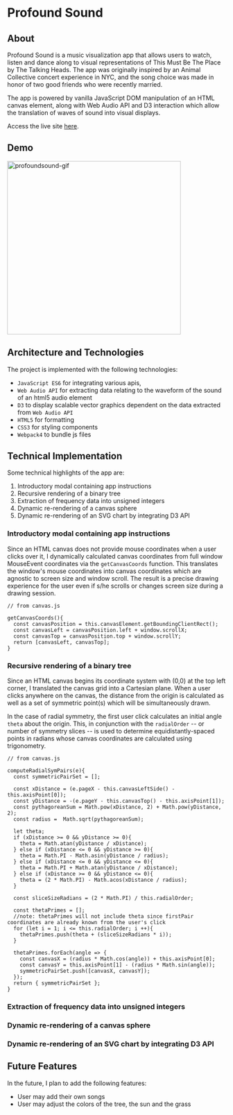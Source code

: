 # Profound Sound

## About

Profound Sound is a music visualization app that allows users to watch, listen and dance along to visual representations of This Must Be The Place by The Talking Heads. The app was originally inspired by an Animal Collective concert experience in NYC, and the song choice was made in honor of two good friends who were recently married.  

The app is powered by vanilla JavaScript DOM manipulation of an HTML canvas element, along with Web Audio API and D3 interaction which allow the translation of waves of sound into visual displays.  

Access the live site [here](http://andrewlidong.xyz/profound_sound/
).

## Demo

<img src="https://media.giphy.com/media/d2StSulGRSqdWuLnmT/giphy.gif" height="400" alt="profoundsound-gif">

## Architecture and Technologies

The project is implemented with the following technologies:

- `JavaScript ES6` for integrating various apis,
- `Web Audio API` for extracting data relating to the waveform of the sound of an html5 audio element
- `D3` to display scalable vector graphics dependent on the data extracted from `Web Audio API`
- `HTML5` for formatting
- `CSS3` for styling components
- `Webpack4` to bundle js files


## Technical Implementation

Some technical highlights of the app are:
1. Introductory modal containing app instructions
2. Recursive rendering of a binary tree
3. Extraction of frequency data into unsigned integers
4. Dynamic re-rendering of a canvas sphere
5. Dynamic re-rendering of an SVG chart by integrating D3 API

### Introductory modal containing app instructions

Since an HTML canvas does not provide mouse coordinates when a user clicks over it, I dynamically calculated canvas coordinates from full window MouseEvent coordinates via the `getCanvasCoords` function. This translates the window's mouse coordinates into canvas coordinates which are agnostic to screen size and window scroll. The result is a precise drawing experience for the user even if s/he scrolls or changes screen size during a drawing session.

```
// from canvas.js

getCanvasCoords(){
  const canvasPosition = this.canvasElement.getBoundingClientRect();
  const canvasLeft = canvasPosition.left + window.scrollX;
  const canvasTop = canvasPosition.top + window.scrollY;
  return [canvasLeft, canvasTop];
}
```

### Recursive rendering of a binary tree

Since an HTML canvas begins its coordinate system with (0,0) at the top left corner, I translated the canvas grid into a Cartesian plane. When a user clicks anywhere on the canvas, the distance from the origin is calculated as well as a set of symmetric point(s) which will be simultaneously drawn.

In the case of radial symmetry, the first user click calculates an initial angle `theta` about the origin. This, in conjunction with the `radialOrder` -- or number of symmetry slices -- is used to determine equidistantly-spaced points in radians whose canvas coordinates are calculated using trigonometry.

```
// from canvas.js

computeRadialSymPairs(e){
  const symmetricPairSet = [];

  const xDistance = (e.pageX - this.canvasLeftSide() - this.axisPoint[0]);
  const yDistance = -(e.pageY - this.canvasTop() - this.axisPoint[1]);
  const pythagoreanSum = Math.pow(xDistance, 2) + Math.pow(yDistance, 2);
  const radius =  Math.sqrt(pythagoreanSum);

  let theta;
  if (xDistance >= 0 && yDistance >= 0){
    theta = Math.atan(yDistance / xDistance);
  } else if (xDistance <= 0 && yDistance >= 0){
    theta = Math.PI - Math.asin(yDistance / radius);
  } else if (xDistance <= 0 && yDistance <= 0){
    theta = Math.PI + Math.atan(yDistance / xDistance);
  } else if (xDistance >= 0 && yDistance <= 0){
    theta = (2 * Math.PI) - Math.acos(xDistance / radius);
  }

  const sliceSizeRadians = (2 * Math.PI) / this.radialOrder;

  const thetaPrimes = [];
  //note: thetaPrimes will not include theta since firstPair coordinates are already known from the user's click
  for (let i = 1; i <= this.radialOrder; i ++){
    thetaPrimes.push(theta + (sliceSizeRadians * i));
  }

  thetaPrimes.forEach(angle => {
    const canvasX = (radius * Math.cos(angle)) + this.axisPoint[0];
    const canvasY = this.axisPoint[1] - (radius * Math.sin(angle));
    symmetricPairSet.push([canvasX, canvasY]);
  });
  return { symmetricPairSet };
}

```

### Extraction of frequency data into unsigned integers


### Dynamic re-rendering of a canvas sphere


### Dynamic re-rendering of an SVG chart by integrating D3 API

## Future Features
In the future, I plan to add the following features:

* User may add their own songs
* User may adjust the colors of the tree, the sun and the grass


<!-- ## JavaScript Project Proposal: Profound Sound

### Background

Profound Sound is a music visualization app that integrates web audio api and D3 in order to translate waves of sound into visual displays.  

### Functionality & MVP  

With Profound Sound, users will be able to:

- [ ] Navigate a functional website
- [ ] Play and pause songs
- [ ] Play their own mp3s
- [ ] Adjust volume
- [ ] See a scalable vector graphic display of the music
- [ ] Change color of display

In addition, this project will include:

- [ ] An About modal describing the background and rules of the app
- [ ] A production README

### Wireframes

This app will consist of a single screen with display board, music player, and nav links to the Github, my LinkedIn, my Personal Site and the About modal.  Music controls will include Play, Pause, Forward and Back buttons as well as sliders to control the volume.  On the bottom, three clickable shapes will be used to toggle between the types of visual displays available.  On the left, there will be a display of the song name and artist, as well as the option to change the color.  

### Architecture and Technologies

This project will be implemented with the following technologies:

- `JavaScript ES6` for integrating various apis,
- `Web Audio API` for extracting data relating to the waveform of the sound of an html5 audio element
- `D3` to display scalable vector graphics dependent on the data extracted from `Web Audio API`
- `HTML5` for formatting
- `CSS3` for styling components
- `Webpack4` to bundle js files

In addition to the entry file, there will be several scripts involved in this project:

`music_player.js`: this script will handle the logic for playing and pausing music, skipping forward and backward, and adjusting volume.  

`graphic_display.js`: this script will handle the logic for translating data from web audio to scalable vector graphic displays.

### Implementation Timeline

**Day 1**: Setup all necessary Node modules, including getting webpack up and running and `Web Audio` and `D3` installed. Write a basic entry file. Learn the basics of `Web Audio` and `D3`.  Goals for the day:

- Get a green bundle with `Webpack`
- Have a music player up and running
- Figure out where my audio files will be coming from.  

**Day 2**: Dedicate this day to learning the `Web Audio` API.  First, figure out how to get an array of numbers that corresponds to waveforms of sound from an HTML5 audio element.  Then, figure out how to update that array as the music changes and normalize it so that the screen will redraw depending on the updated array.  If time allows, figure out how to use `D3` to draw and redraw graphics based on the data extracted from `Web Audio`.  Goals for the day:

- Complete the `music_player.js` module and all components including sound bar, fast forward and backward, play and pause.  
- Start work on `graphic_display.js`

**Day 3**: Complete the backend logic for displaying visual information.  Goals for the day:

- Finish MVPs (no styling)

**Day 4**: Install the controls for the user to interact with the app.  Style the frontend, making it polished and professional.  Goals for the day:

- Polish controls for game speed, stop, start, reset, and shape type
- Have a styled `HTML`, nice looking controls and title
- If time: include alternative SVG displays


### Bonus features

There are many directions Profound Sound could go.  Some anticipated updates are:

- [ ] Add additional SVG display options
- [ ] Allow playing of music from foreign MP3s
- [ ] Integration with a 3rd party application such as Spotify or SoundCloud
- [ ] Integration with user microphone
- [ ] Adjusting sensitivity tuning for SVG displays -->
